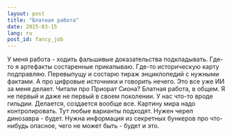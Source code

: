 ```yaml
---
layout: post
title: "Блатная работа"
date: 2025-03-15
lang: ru
post_id: fancy_job
---
```


<!-- © 2025 Artur Kraskov, Monada Dominion.
This work is licensed under a Creative Commons Attribution-NonCommercial-NoDerivatives 4.0 International License. -->

У меня работа - ходить фальшивые доказательства подкладывать.
Где-то я артефакты состаренные прикапываю.
Где-то историческую карту подправляю.
Перевыпущу и состарю тираж энциклопедий с нужными фактами.
А про цифровые источники и говорить нечего. Это все уже ИИ за меня делает.
Читали про Приорат Сиона?
Блатная работа, в общем. Я не первый и даже не первый в своем поколении.
У нас что-то вроде гильдии.
Делается, создается вообще все.
Картину мира надо контролировать. Тут любые варианты подходят.
Нужен череп динозавра - будет. Нужна информация из секретных бункеров про что-нибудь опасное, чего не может быть - будет и это.